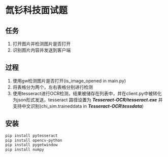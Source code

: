 # 氙钐科技面试题

## 任务

1. 打开图片并检测图片是否打开
2. 识别图片内容并发送到客户端

## 过程

1. 使用gw检测图片是否打开(is_image_opened in main.py)
2. 将表格分为两个，左右表格分别进行检测
3. 使用tesseract进行OCR检测，结果被储存在列表中，并在client.py中被转化为json形式发送，tesseract 路径设置为 ***Tesseract-OCR/tesseract.exe*** 并支持中文识别(chi_sim.traineddata in ***Tesseract-OCR\tessdata***)

## 安装
```bash
pip install pytesseract
pip install opencv-python
pip install pygetwindow
pip install numpy
```